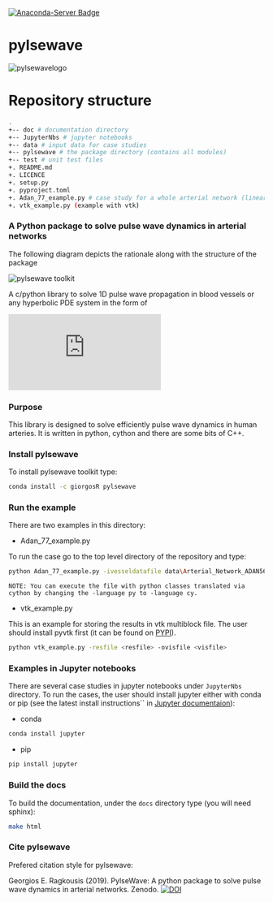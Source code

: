 [![Anaconda-Server Badge](https://anaconda.org/giorgosr/pylsewave/badges/version.svg)](https://anaconda.org/giorgosr/pylsewave)

# pylsewave

![pylsewavelogo](./doc/sphinx-rootdir/figures/pylsewave_logo64x64.png)

# Repository structure

```bash
.
+-- doc # documentation directory
+-- JupyterNbs # jupyter notebooks
+-- data # input data for case studies
+-- pylsewave # the package directory (contains all modules)
+-- test # unit test files
+. README.md
+. LICENCE
+. setup.py
+. pyproject.toml
+. Adan_77_example.py # case study for a whole arterial network (linear-elastic arterial walls)
+. vtk_example.py (example with vtk)
```

### A Python package to solve pulse wave dynamics in arterial networks

The following diagram depicts the rationale along with the structure of the package

![pylsewave toolkit](./JupyterNbs/images/pylsewave.png)

A c/python library to solve 1D pulse wave propagation in blood vessels or any hyperbolic PDE system in the form of

![Hyperbolic system](https://latex.codecogs.com/gif.latex?%5Cfrac%7B%5Cpartial%20%5Cbf%7BU%7D%7D%7B%5Cpartial%20t%7D%20&plus;%20%5Cfrac%7B%5Cpartial%20%5Cbf%7BF%7D%7D%7B%5Cpartial%20x%7D%20%3D%20%5Cbf%7BS%7D)

### Purpose

This library is designed to solve efficiently pulse wave dynamics in human arteries. It is written in python, cython and there are some bits of C++.

### Install pylsewave

To install pylsewave toolkit type:

```bash
conda install -c giorgosR pylsewave
```

### Run the example

There are two examples in this directory:

* Adan_77_example.py

To run the case go to the top level directory of the repository and type:

```bash
python Adan_77_example.py -ivesseldatafile data\Arterial_Network_ADAN56.txt -ibcinflowfile data\inflow_Aorta.txt -oresfile arterial_network_77_vessels -language py
```

`NOTE: You can execute the file with python classes translated via cython by changing the -language py to -language cy.`

* vtk_example.py

This is an example for storing the results in vtk multiblock file. The user should install pyvtk first (it can be found on [PYPI](https://pypi.org/project/vtk/)).

```bash
python vtk_example.py -resfile <resfile> -ovisfile <visfile>
```

### Examples in Jupyter notebooks

There are several case studies in jupyter notebooks under `JupyterNbs` directory. To run the cases, the user should install jupyter either with conda or pip (see the latest install instructions`` in [Jupyter documentaion](https://jupyter.readthedocs.io/en/latest/install.html)):

* conda

```bash
conda install jupyter
```

* pip

```bash
pip install jupyter
```

### Build the docs

To build the documentation, under the `docs` directory type (you will need sphinx):

```bash
make html
```

### Cite pylsewave

Prefered citation style for pylsewave:

Georgios E. Ragkousis (2019). PylseWave: A python package to solve pulse wave dynamics in arterial networks. Zenodo. [![DOI](https://zenodo.org/badge/DOI/10.5281/zenodo.3426789.svg)](https://doi.org/10.5281/zenodo.3426789)
